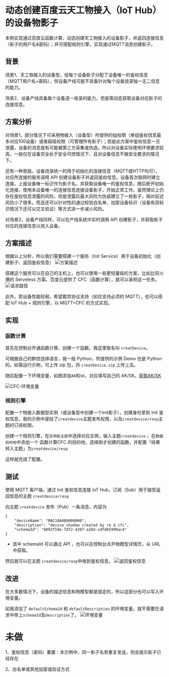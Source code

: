 # 动态创建百度云天工物接入（IoT Hub）的设备物影子

本例实现通过百度云函数计算，动态创建天工物接入的设备影子，并返回连接信息（影子的用户名&密码）；并可搭配规则引擎，实现通过MQTT消息创建影子。

## 背景

场景1、天工物接入的设备型，给每个设备影子分配了设备唯一的鉴权信息（MQTT用户名+密码），但设备产线可能不具备针对每个设备烧录独一无二信息的能力。

场景2、设备产线具备每个设备逐一收录的能力，但是需动态获取设备对应影子的连接信息。

## 方案分析

对场景1，部分情况下可采用物接入（设备型）所提供的组权限（单组鉴权信息最多对应100设备）或者超级权限（可管理所有影子）；但是此方案中鉴权信息一旦泄露，设备的消息就有可能被第三方采集或伪造。所以对设备实际使用环境要求较高，一般仅在设备完全处于安全可控情况下、且对设备信息不做安全要求的情况下。

还有一种思路，设备烧录统一的用于初始化的连接信息（MQTT或HTTP均可），对应所连接的服务调用 API 创建设备影子并返回鉴权信息。设备首次联网时建立连接，上报设备唯一标识作为影子名，并获取设备唯一的鉴权信息，随后断开初始化连接，使用本设备唯一的连接信息连接设备影子，开始正常工作。虽然理论上仍存在鉴权信息泄露的风险，但是泄露后最大风险为伪装建立了一些影子，相对前述风险小了很多。而且还可以针对性的通过校验白名单、加密设备标识（设备有双标识情况下还可以交叉验证）等方式进一步减小风险。

对场景2，设备产线同样，可以在产线系统中实时调用 API 创建影子，并获取影子对应的连接信息以烧入设备。

## 方案描述

根据以上分析，所以我们需要搭建一个服务（Init Service）用于设备初始化（创建影子、返回鉴权信息）
![方案描述](https://ww1.sinaimg.cn/large/5a8b1db6ly1fyfy7bfedyj20rg0c4tct.jpg)

搭建这个服务可以在自己的主机上，也可以使用一些更轻量级的方案，比如比较火爆的 Serveless 方案。百度云提供了 CFC（函数计算），就可以承担这一任务。
![请求路径](https://ww1.sinaimg.cn/large/5a8b1db6ly1fyfy7bf627j20on082jtd.jpg)

此外，若设备性能较弱，希望裁剪协议支持（如仅支持必须的 MQTT），也可以搭配 IoT Hub + 规则引擎，以 MQTT+CFC 的方式实现。

## 实现

### 函数计算

首先在控制台开通函数计算，创建一个函数。我这里取名叫 `creatDevice`。

可根据自己的群控选择语言，我一般 Python，所提供的示例 Demo 也是 Python 的。如需运行示例，可上传 zip 包，将 `creatDevice.zip` 上传上去。

随后配置一下环境变量，如图添加`AK`和`SK`，对应填写自己的 AK/SK。[获取AK/SK ](https://cloud.baidu.com/doc/Reference/GetAKSK.html)

![CFC-环境变量](https://ws1.sinaimg.cn/large/0071ouepgy1fyfy5485loj31jj0t8wng.jpg)

### 规则引擎

配置一个物接入数据型实例（或设备型中创建一个Init影子），创建身份拿到 Init 鉴权信息，我的示例中是给了`creatdevice`主题发布权限，以及`creatdevice/resp`主题的订阅权限。

创建一个规则引擎，在`实例和主题`中选择对应实例，输入主题`creatdevice`；
在`数据目的地`中添加一个 函数计算CFC 的目的地，选择刚才创建的函数，并配置「结果转入主题」为`creatdevice/resp`

这样就完成了配置。

## 测试

使用 MQTT 客户端，通过 Init 鉴权信息连接 IoT Hub，订阅（Sub）用于接受返回信息的主题 `creatdevice/resp`

向主题 `creatdevice` 发布（Pub）一条消息，内容为
```
{
    "deviceName": "MAC10A4B9000000",
    "description": "device shadow created by re & cfc",
    "schemaId": "8093f59e-7df2-4207-a28d-cdfd65999ac4"
}
```
* 其中 schemaId 可以通过 API ，也可以在控制台点开物模型详情页，从 URL 中获取。

然后就可以在主题 `creatdevice/resp`中收到鉴权信息。
![返回鉴权信息](http://ww1.sinaimg.cn/large/5a8b1db6ly1fyfyniawfjj20ze0o5k03.jpg)

## 改进

在大多数情况下，设备的描述信息和物模型都是固定的，所以这部分也可以写入环境变量。

如我添加了 `defaultSchemaId` 和 `defaultDescription` 的环境变量，就不需要在请求中带上`schemaId`及`description`了。
![环境变量](https://ws1.sinaimg.cn/large/0071ouepgy1fyfyipyyx1j318i0ax75o.jpg)

# 未做
1、鉴权信息（密码）重置：本示例中，同一影子名若重复发送，则会提示影子已经存在

2、白名单或其他加密或验证方式

